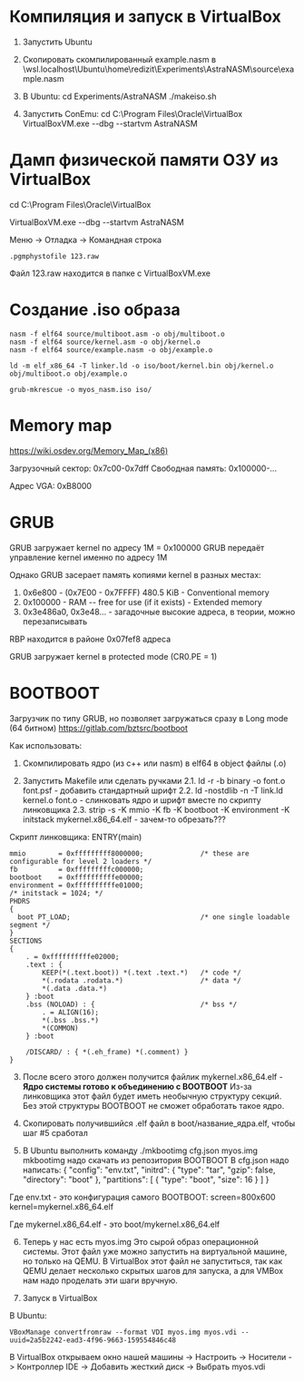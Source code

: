 # Компиляция и запуск в VirtualBox

1. Запустить Ubuntu

2. Скопировать скомпилированный example.nasm в \\wsl.localhost\Ubuntu\home\redizit\Experiments\AstraNASM\source\example.nasm

3. В Ubuntu: 
cd Experiments/AstraNASM
./makeiso.sh

4. Запустить ConEmu:
cd C:\Program Files\Oracle\VirtualBox
VirtualBoxVM.exe --dbg --startvm AstraNASM


# Дамп физической памяти ОЗУ из VirtualBox

cd C:\Program Files\Oracle\VirtualBox

VirtualBoxVM.exe --dbg --startvm AstraNASM

Меню -> Отладка -> Командная строка
```
.pgmphystofile 123.raw
```

Файл 123.raw находится в папке с VirtualBoxVM.exe


# Создание .iso образа

```
nasm -f elf64 source/multiboot.asm -o obj/multiboot.o
nasm -f elf64 source/kernel.asm -o obj/kernel.o
nasm -f elf64 source/example.nasm -o obj/example.o

ld -m elf_x86_64 -T linker.ld -o iso/boot/kernel.bin obj/kernel.o obj/multiboot.o obj/example.o

grub-mkrescue -o myos_nasm.iso iso/
```

# Memory map
https://wiki.osdev.org/Memory_Map_(x86)

Загрузочный сектор: 0x7c00-0x7dff
Свободная память: 0x100000-...

Адрес VGA: 0xB8000

# GRUB
GRUB загружает kernel по адресу 1M = 0x100000
GRUB передаёт управление kernel именно по адресу 1M

Однако GRUB засерает память копиями kernel в разных местах:
1. 0x6e800 - (0x7E00 - 0x7FFFF) 480.5 KiB - Conventional memory
2. 0x100000 - RAM -- free for use (if it exists) - Extended memory
3. 0x3e486a0, 0x3e48... - загадочные высокие адреса, в теории, можно перезаписывать

RBP находится в районе 0x07fef8 адреса

GRUB загружает kernel в protected mode (CR0.PE = 1)



# BOOTBOOT

Загрузчик по типу GRUB, но позволяет загружаться сразу в Long mode (64 битном)
https://gitlab.com/bztsrc/bootboot

Как использовать:

1. Скомпилировать ядро (из c++ или nasm) в elf64 в object файлы (.o)


2. Запустить Makefile или сделать ручками
2.1. ld -r -b binary -o font.o font.psf - добавить стандартный шрифт
2.2. ld -nostdlib -n -T link.ld kernel.o font.o - слинковать ядро и шрифт вместе по скрипту линковщика
2.3. strip -s -K mmio -K fb -K bootboot -K environment -K initstack mykernel.x86_64.elf - зачем-то обрезать???

Скрипт линковщика:
ENTRY(main)
```
mmio        = 0xfffffffff8000000;              /* these are configurable for level 2 loaders */
fb          = 0xfffffffffc000000;
bootboot    = 0xffffffffffe00000;
environment = 0xffffffffffe01000;
/* initstack = 1024; */
PHDRS
{
  boot PT_LOAD;                                /* one single loadable segment */
}
SECTIONS
{
    . = 0xffffffffffe02000;
    .text : {
        KEEP(*(.text.boot)) *(.text .text.*)   /* code */
        *(.rodata .rodata.*)                   /* data */
        *(.data .data.*)
    } :boot
    .bss (NOLOAD) : {                          /* bss */
        . = ALIGN(16);
        *(.bss .bss.*)
        *(COMMON)
    } :boot

    /DISCARD/ : { *(.eh_frame) *(.comment) }
}
```

3. После всего этого должен получится файлик mykernel.x86_64.elf - **Ядро системы готово к объединению с BOOTBOOT**
Из-за линковщика этот файл будет иметь необычную структуру секций. Без этой структуры BOOTBOOT не сможет обработать такое ядро.


4. Скопировать получившийся .elf файл в boot/название_ядра.elf, чтобы шаг #5 сработал


5. В Ubuntu выполнить команду ./mkbootimg cfg.json myos.img
mkbootimg надо скачать из репозитория BOOTBOOT
В cfg.json надо написать:
{
	"config": "env.txt",
	"initrd": { "type": "tar", "gzip": false, "directory": "boot" },
	"partitions": [
        { "type": "boot", "size": 16 }
    ]
}

Где env.txt - это конфигурация самого BOOTBOOT:
screen=800x600
kernel=mykernel.x86_64.elf

Где mykernel.x86_64.elf - это boot/mykernel.x86_64.elf


6. Теперь у нас есть myos.img
Это сырой образ операционной системы. Этот файл уже можно запустить на виртуальной машине, но только на QEMU.
В VirtualBox этот файл не запуститься, так как QEMU делает несколько скрытых шагов для запуска, а для VMBox нам надо проделать эти шаги вручную.


7. Запуск в VirtualBox

В Ubuntu:
```
VBoxManage convertfromraw --format VDI myos.img myos.vdi --uuid=2a5b2242-ead3-4f96-9663-159554846c48
```

В VirtualBox открываем окно нашей машины -> Настроить -> Носители -> Контроллер IDE -> Добавить жесткий диск -> Выбрать myos.vdi

